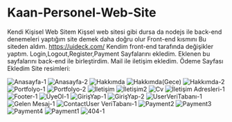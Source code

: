 # Kaan-Personel-Web-Site
Kendi Kişisel Web Sitem
Kişsel web sitesi gibi dursa da nodejs ile back-end denemeleri yaptığım site demek daha doğru olur
Front-end kısmını Bu siteden aldım.
https://uideck.com/
Kendim front-end tarafında değişikler yaptım.
Login,Logout,Register,Payment Sayfalarını ekledim.
Eklenen bu sayfalarını back-end ile birleştirdim.
Mail ile iletişim ekledim.
Ödeme Sayfası Ekledim
Site resimleri:

![Anasayfa-1](https://user-images.githubusercontent.com/98158194/197523192-9407699d-dbe0-4bc8-aa53-e5ecc6c1210b.png)
![Anasayfa-2](https://user-images.githubusercontent.com/98158194/197523214-f4699c61-2eb4-420a-9293-755adbb4e277.png)
![Hakkımda](https://user-images.githubusercontent.com/98158194/209429518-cd1fd6b0-08c3-4110-aba4-ab5c7ad58e06.jpg)
![Hakkımda(Gece)](https://user-images.githubusercontent.com/98158194/209429524-8f59195f-6315-4687-95ff-7d6c7dc27050.jpg)
![Hakkımda-2](https://user-images.githubusercontent.com/98158194/197523253-4252fe61-5698-4032-8f45-de3c8fc6f2fc.png)
![Portfolyo-1](https://user-images.githubusercontent.com/98158194/197523289-b896ea4b-f03e-4851-b337-74745cdb8531.png)
![Portfolyo-2](https://user-images.githubusercontent.com/98158194/197523300-2dcc6b5a-f080-489a-8e9f-c345e62ea513.png)
![İletişim](https://user-images.githubusercontent.com/98158194/209429548-b4c01dd1-cc09-4ab5-a7d0-8113a84948ca.jpg)
![İletişim2](https://user-images.githubusercontent.com/98158194/209429557-ba62638a-b928-4f16-917b-d3ec185f7aa7.jpg)
![Cv](https://user-images.githubusercontent.com/98158194/209429559-319582b3-72b4-48de-832a-6a9c14bef7fe.jpg)
![İletişim Adresleri-1](https://user-images.githubusercontent.com/98158194/198896598-b6742c13-5aee-407f-807d-b2931b9bae95.png)
![Footer-1](https://user-images.githubusercontent.com/98158194/197523366-8e713a33-9fea-4ffe-87ae-4224ffb5969d.png)
![ÜyeOl-1](https://user-images.githubusercontent.com/98158194/197523375-9b9e26bb-5016-4ec9-aa51-aba03440494e.png)
![GirişYap-1](https://user-images.githubusercontent.com/98158194/197523385-8b961415-1ffc-4410-8619-81594b85e369.png)
![GirişYap-2](https://user-images.githubusercontent.com/98158194/201116532-1a92ca28-eba7-4acf-bb9b-eff8c462b5ff.png)
![UserVeriTabanı-1](https://user-images.githubusercontent.com/98158194/197810381-83597d67-6a3a-4fb7-88e0-cbc591a81233.png)
![Gelen Mesaj-1](https://user-images.githubusercontent.com/98158194/197810414-431457c1-a6dc-4168-9d1b-1f2326c9936e.png)
![ContactUser VeriTabanı-1](https://user-images.githubusercontent.com/98158194/197810433-eead6ebf-f9e5-4913-baaa-8243a7fd0c53.png)
![Payment2](https://user-images.githubusercontent.com/98158194/200348071-4c65b510-f986-4e80-878d-8ed9df61532e.png)
![Payment3](https://user-images.githubusercontent.com/98158194/200348084-fb487fa8-be38-4fca-9e28-2dd9103cdf47.png)
![Payment4](https://user-images.githubusercontent.com/98158194/200348097-a2b20539-6000-4420-b134-ee256b42dc9c.png)
![Payment1](https://user-images.githubusercontent.com/98158194/200348117-0b694e04-e847-44bf-acfe-6358de096019.png)
![404-1](https://user-images.githubusercontent.com/98158194/203955796-9990399f-1c39-442c-bfa8-bfd342cee353.png)
